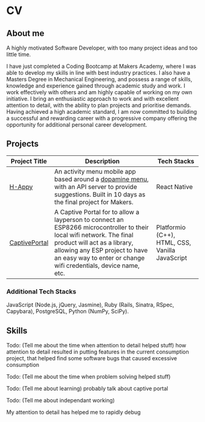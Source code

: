 # CV

## About me

A highly motivated Software Developer, with too many project ideas and too little time.

I have just completed a Coding Bootcamp at Makers Academy, where I was able to develop my skills in line with best industry practices. I also have a Masters Degree in Mechanical Engineering, and possess a range of skills, knowledge and experience gained through academic study and work. I work effectively with others and am highly capable of working on my own initiative. I bring an enthusiastic approach to work and with excellent attention to detail, with the ability to plan projects and prioritise demands. Having achieved a high academic standard, I am now committed to building a successful and rewarding career with a progressive company offering the opportunity for additional personal career development.


## Projects

Project Title| Description | Tech Stacks
| --- | --- | --- |
| [H-Appy](https://github.com/peter-james-allen/h-appy-client) | An activity menu mobile app based around a [dopamine menu](https://www.youtube.com/watch?v=-6WCkTwW6xg), with an API server to provide suggestions. Built in 10 days as the final project for Makers. | React Native |
|[CaptivePortal](https://github.com/jgumoes/CaptivePortal) | A Captive Portal for to allow a layperson to connect an ESP8266 microcontroller to their local wifi network. The final product will act as a library, allowing any ESP project to have an easy way to enter or change wifi credentials, device name, etc. | Platformio (C++), HTML, CSS, Vanilla JavaScript |

### Additional Tech Stacks

JavaScript (Node.js, jQuery, Jasmine), Ruby (Rails, Sinatra, RSpec, Capybara), PostgreSQL, Python (NumPy, SciPy).

## Skills

Todo: (Tell me about the time when attention to detail helped stuff) how attention to detail resulted in putting features in the current consumption project, that helped find some software bugs that caused excessive consumption

Todo: (Tell me about the time when problem solving helped stuff)

Todo: (Tell me about learning) probably talk about captive portal

Todo: (Tell me about independant working)

My attention to detail has helped me to rapidly debug 
